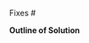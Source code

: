 <!-- Before opening a PR, please ensure you have read our contributor guidelines -->
<!-- at https://teammates.github.io/teammates/process.html#step-4-submit-a-pr. -->

<!-- PR title: Copy-and-paste the name of the issue this PR is fixing, -->
<!-- and include the issue number in front in square brackets. -->
<!-- e.g. [#3942] Remove unnecessary System.out.printlns from Java files -->

<!-- Add the issue number to the "Fixes" keyword below, e.g. Fixes #3942 -->
Fixes #

**Outline of Solution**

<!-- Give a brief description of how you solved the issue. -->
<!-- If the solution includes any changes in UI, do also attach screenshots of the new UI. --> 
